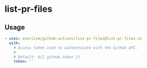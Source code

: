 # list-pr-files

## Usage

```yaml
- uses: exercism/github-actions/list-pr-files@list-pr-files-v1
  with:
    # Access token used to authenticate with the GitHub API.
    #
    # Default: ${{ github.token }}
    token: ''
```
